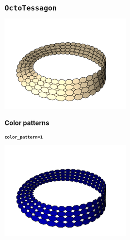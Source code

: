 # `OctoTessagon`

![OctoTessagon](../images/types/octo_tessagon.png)

## Color patterns

### `color_pattern=1`

![OctoTessagon color pattern 1](../images/types/octo_tessagon_color1.png)
